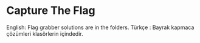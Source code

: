 # Capture The Flag

English: Flag grabber solutions are in the folders.
Türkçe : Bayrak kapmaca çözümleri klasörlerin içindedir.
